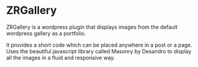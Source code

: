 ZRGallery
=========

ZRGallery is a wordpress plugin that displays images from the default wordpress gallery as a portfolio. 

It provides a short code which can be placed anywhere in a post or a page. Uses the beautiful javascript library called Masonry by Desandro to display all the images in a fluid and responsive way. 
